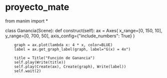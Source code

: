 # proyecto_mate
from manim import *

class Ganancia(Scene):
    def construct(self):
        ax = Axes(
            x_range=[0, 150, 10],
            y_range=[0, 700, 50],
            axis_config={"include_numbers": True}
        )

        graph = ax.plot(lambda x: 4 * x, color=BLUE)
        label = ax.get_graph_label(graph, label="G(x) = 4x")

        title = Title("Función de Ganancia")
        self.play(Write(title))
        self.play(Create(ax), Create(graph), Write(label))
        self.wait(2)

